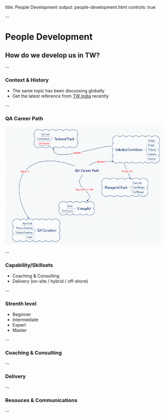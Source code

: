 title: People Development
output: people-development.html
controls: true

--

# People Development
## How do we develop us in TW?

--

### Context & History

- The same topic has been discussing globally
- Get the latest reference from [TW India](https://my.thoughtworks.com/message/240728#240728) recently

--

### QA Career Path

![QA in TW](img/qa-career.png)

--

### Capability/Skillsets

- Coaching & Consulting
- Delivery (on-site / hybrid / off-shore)

--

### Strenth level

- Beginner
- Intermediate
- Expert
- Master

--

### Coaching & Consulting

--

### Delivery

--

### Resouces & Communications

--

